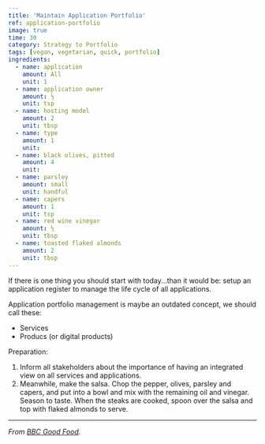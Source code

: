```yaml
---
title: 'Maintain Application Portfolio'
ref: application-portfolio
image: true
time: 30
category: Strategy to Portfolio
tags: [vegan, vegetarian, quick, portfolio]
ingredients:
  - name: application
    amount: All
    unit: 1
  - name: application owner
    amount: ½
    unit: tsp
  - name: hosting model
    amount: 2
    unit: tbsp
  - name: type
    amount: 1
    unit:
  - name: black olives, pitted
    amount: 4
    unit:
  - name: parsley
    amount: small
    unit: handful
  - name: capers
    amount: 1
    unit: tsp
  - name: red wine vinegar
    amount: ½
    unit: tbsp
  - name: toasted flaked almonds
    amount: 2
    unit: tbsp
---
```


If there is one thing you should start with today...than it would be: setup an application register to manage the life cycle of all applications. 

Application portfolio management is maybe an outdated concept, we should call these:
- Services
- Producs (or digital products)

Preparation:
1. Inform all stakeholders about the importance of having an integrated view on all services and applications. 
2. Meanwhile, make the salsa. Chop the pepper, olives, parsley and capers, and put into a bowl and mix with the remaining oil and vinegar. Season to taste. When the steaks are cooked, spoon over the salsa and top with flaked almonds to serve.

---

_From [BBC Good Food](https://www.bbcgoodfood.com/recipes/cauliflower-steaks-roasted-red-pepper-olive-salsa)._
